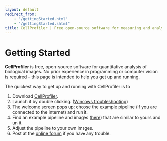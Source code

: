 ```yaml
---
layout: default
redirect_from:
    - "/gettingStarted.html"
    - "/gettingStarted.shtml"
title: CellProfiler | Free open-source software for measuring and analyzing cell images
---
```


Getting Started
===============

**CellProfiler** is free, open-source software for quantitative analysis of biological images. No prior experience in programming or computer vision is required – this page is intended to help you get up and running.

The quickest way to get up and running with CellProfiler is to
1. Download [CellProfiler](/releases).
2. Launch it by double clicking. ([Windows troubleshooting](https://github.com/CellProfiler/CellProfiler/wiki/Windows-Installation-Troubleshooting))
3. The welcome screen pops up: choose the example pipeline (if you are connected to the internet) and run it.
4. Find an example pipeline and images ([here](/examples)) that are similar to yours and un it.
5. Adjust the pipeline to your own images.
6. Post at the [online forum](http://forum.cellprofiler.org) if you have any trouble.

<div class="bottom-margin"></div>
